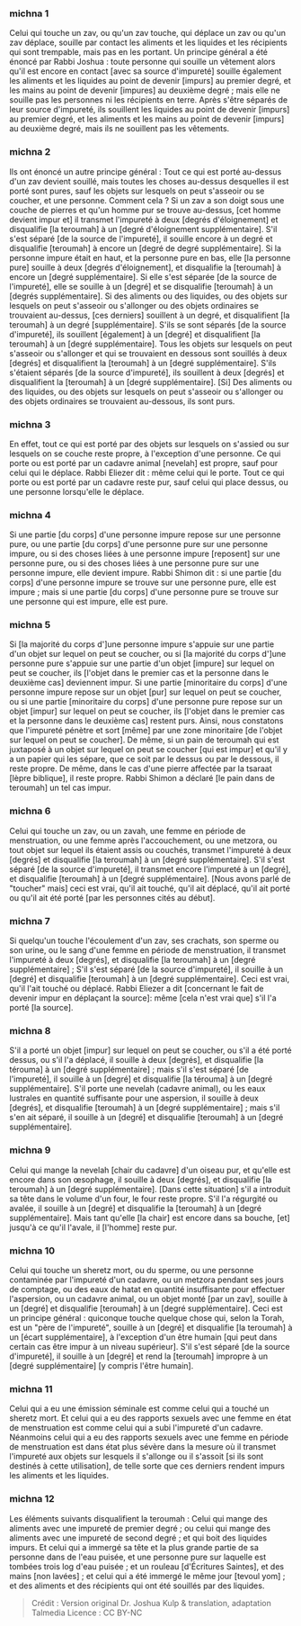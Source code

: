 
### michna 1
Celui qui touche un zav, ou qu'un zav touche, qui déplace un zav ou qu'un zav déplace, souille par contact les aliments et les liquides et les récipients qui sont trempable, mais pas en les portant. Un principe général a été énoncé par Rabbi Joshua : toute personne qui souille un vêtement alors qu'il est encore en contact [avec sa source d'impureté] souille également les aliments et les liquides au point de devenir [impurs] au premier degré, et les mains au point de devenir [impures] au deuxième degré ; mais elle ne souille pas les personnes ni les récipients en terre. Après s'être séparés de leur source d'impureté, ils souillent les liquides au point de devenir [impurs] au premier degré, et les aliments et les mains au point de devenir [impurs] au deuxième degré, mais ils ne souillent pas les vêtements.

### michna 2
Ils ont énoncé un autre principe général : Tout ce qui est porté au-dessus d'un zav devient souillé, mais toutes les choses au-dessus desquelles il est porté sont pures, sauf les objets sur lesquels on peut s'asseoir ou se coucher, et une personne. Comment cela ? Si un zav a son doigt sous une couche de pierres et qu'un homme pur se trouve au-dessus, [cet homme devient impur et] il transmet l'impureté à deux [degrés d'éloignement] et disqualifie [la teroumah] à un [degré d'éloignement supplémentaire]. S'il s'est séparé [de la source de l'impureté], il souille encore à un degré et disqualifie [teroumah] à encore un [degré de degré supplémentaire]. Si la personne impure était en haut, et la personne pure en bas, elle [la personne pure] souille à deux [degrés d'éloignement], et disqualifie la [teroumah] à encore un [degré supplémentaire]. Si elle s'est séparée [de la source de l'impureté], elle se souille à un [degré] et se disqualifie [teroumah] à un [degrés supplémentaire]. Si des aliments ou des liquides, ou des objets sur lesquels on peut s'asseoir ou s'allonger ou des objets ordinaires se trouvaient au-dessus, [ces derniers] souillent à un degré, et disqualifient [la teroumah] à un degré [supplémentaire]. S'ils se sont séparés [de la source d'impureté], ils souillent [également] à un [degré] et disqualifient [la teroumah] à un [degré supplémentaire]. Tous les objets sur lesquels on peut s'asseoir ou s'allonger et qui se trouvaient en dessous sont souillés à deux [degrés] et disqualifient la [teroumah] à un [degré supplémentaire]. S'ils s'étaient séparés [de la source d'impureté], ils souillent à deux [degrés] et disqualifient la [teroumah] à un [degré supplémentaire]. [Si] Des aliments ou des liquides, ou des objets sur lesquels on peut s'asseoir ou s'allonger ou des objets ordinaires se trouvaient au-dessous, ils sont purs.

### michna 3
En effet, tout ce qui est porté par des objets sur lesquels on s'assied ou sur lesquels on se couche reste propre, à l'exception d'une personne. Ce qui porte ou est porté par un cadavre animal [nevelah] est propre, sauf pour celui qui le déplace. Rabbi Eliezer dit : même celui qui le porte. Tout ce qui porte ou est porté par un cadavre reste pur, sauf celui qui place dessus, ou une personne lorsqu'elle le déplace.

### michna 4
Si une partie [du corps] d'une personne impure repose sur une personne pure, ou une partie  [du corps] d'une personne pure sur une personne impure, ou si des choses liées à une personne impure [reposent] sur une personne pure, ou si des choses liées à une personne pure sur une personne impure, elle devient impure. Rabbi Shimon dit : si une partie  [du corps] d'une personne impure se trouve sur une personne pure, elle est impure ; mais si une partie  [du corps] d'une personne pure se trouve sur une personne qui est impure, elle est pure.

### michna 5
Si [la majorité du corps d']une personne impure s'appuie sur une partie d'un objet sur lequel on peut se coucher, ou si [la majorité du corps d']une personne pure s'appuie sur une partie d'un objet [impure] sur lequel on peut se coucher, ils [l'objet dans le premier cas et la personne dans le deuxième cas] deviennent impur. Si une partie [minoritaire du corps] d'une personne impure repose sur un objet [pur] sur lequel on peut se coucher, ou si une partie [minoritaire du corps] d'une personne pure repose sur un objet [impur] sur lequel on peut se coucher, ils [l'objet dans le premier cas et la personne dans le deuxième cas] restent purs. Ainsi, nous constatons que l'impureté pénètre et sort [même] par une zone minoritaire [de l'objet sur lequel on peut se coucher]. De même, si un pain de teroumah qui est juxtaposé à un objet sur lequel on peut se coucher [qui est impur] et qu'il y a un papier qui les sépare, que ce soit par le dessus ou par le dessous, il reste propre. De même, dans le cas d'une pierre affectée par la tsaraat [lèpre biblique], il reste propre. Rabbi Shimon a déclaré [le pain dans de teroumah] un tel cas impur.

### michna 6
Celui qui touche un zav, ou un zavah, une femme en période de menstruation, ou une femme après l'accouchement, ou une metzora, ou tout objet sur lequel ils étaient assis ou couchés, transmet l'impureté à deux [degrés] et disqualifie [la teroumah] à un [degré supplémentaire]. S'il s'est séparé [de la source d'impureté], il transmet encore l'impureté à un [degré], et disqualifie [teroumah] à un [degré supplémentaire]. [Nous avons parlé de "toucher" mais] ceci est vrai, qu'il ait touché, qu'il ait déplacé, qu'il ait porté ou qu'il ait été porté [par les personnes cités au début].

### michna 7
Si quelqu'un touche l'écoulement d'un zav, ses crachats, son sperme ou son urine, ou le sang d'une femme en période de menstruation, il transmet l'impureté à deux [degrés], et disqualifie [la teroumah] à un [degré supplémentaire] ; S'il s'est séparé [de la source d'impureté], il souille à un [degré] et disqualifie [teroumah] à un [degré supplémentaire]. Ceci est vrai, qu'il l'ait touché ou déplacé. Rabbi Eliezer a dit [concernant le fait de devenir impur en déplaçant la source]: même [cela n'est vrai que] s'il l'a porté [la source].

### michna 8
S'il a porté un objet [impur] sur lequel on peut se coucher, ou s'il a été porté dessus, ou s'il l'a déplacé, il souille à deux [degrés], et disqualifie [la térouma] à un [degré supplémentaire] ; mais s'il s'est séparé [de l'impureté], il souille à un [degré] et disqualifie [la térouma] à un [degré supplémentaire]. S'il porte une nevelah (cadavre animal), ou les eaux lustrales en quantité suffisante pour une aspersion, il souille à deux [degrés], et disqualifie [teroumah] à un [degré supplémentaire] ; mais s'il s'en ait séparé, il souille à un [degré] et disqualifie [teroumah] à un [degré supplémentaire].

### michna 9
Celui qui mange la nevelah [chair du cadavre] d'un oiseau pur, et qu'elle est encore dans son œsophage, il souille à deux [degrés], et disqualifie [la teroumah] à un [degré supplémentaire]. [Dans cette situation] s'il a introduit sa tête dans le volume d'un four, le four reste propre. S'il l'a régurgité ou avalée, il souille à un [degré] et disqualifie la [teroumah] à un [degré supplémentaire]. Mais tant qu'elle [la chair] est encore dans sa bouche, [et] jusqu'à ce qu'il l'avale, il [l'homme] reste pur.

### michna 10
Celui qui touche un sheretz mort, ou du sperme, ou une personne contaminée par l'impureté d'un cadavre, ou un metzora pendant ses jours de comptage, ou des eaux de hatat en quantité insuffisante pour effectuer l'aspersion, ou un cadavre animal, ou un objet monté [par un zav], souille à un [degré] et disqualifie [teroumah] à un [degré supplémentaire]. Ceci est un principe général : quiconque touche quelque chose qui, selon la Torah, est un "père de l'impureté", souille à un [degré] et disqualifie [la teroumah] à un [écart supplémentaire], à l'exception d'un être humain [qui peut dans certain cas être impur à un niveau supérieur]. S'il s'est séparé [de la source d'impureté], il souille à un [degré] et rend la [teroumah] impropre à un [degré supplémentaire] [y compris l'être humain].

### michna 11
Celui qui a eu une émission séminale est comme celui qui a touché un sheretz mort. Et celui qui a eu des rapports sexuels avec une femme en état de menstruation est comme celui qui a subi l'impureté d'un cadavre. Néanmoins celui qui a eu des rapports sexuels avec une femme en période de menstruation est dans état plus sévère dans la mesure où il transmet l'impureté aux objets sur lesquels il s'allonge ou il s'assoit [si ils sont destinés à cette utilisation], de telle sorte que ces derniers rendent impurs les aliments et les liquides.

### michna 12
Les éléments suivants disqualifient la teroumah : Celui qui mange des aliments avec une impureté de premier degré ; ou celui qui mange des aliments avec une impureté de second degré ; et qui boit des liquides impurs. Et celui qui a immergé sa tête et la plus grande partie de sa personne dans de l'eau puisée, et une personne pure sur laquelle est tombées trois log d'eau puisée ; et un rouleau [d'Écritures Saintes], et des mains [non lavées] ; et celui qui a été immergé le même jour [tevoul yom] ; et des aliments et des récipients qui ont été souillés par des liquides.

>Crédit : Version original Dr. Joshua Kulp & translation, adaptation Talmedia
>Licence : CC BY-NC